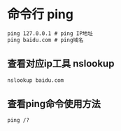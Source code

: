 # 命令行 ping

```cmd
ping 127.0.0.1 # ping IP地址
ping baidu.com # ping域名
```

## 查看对应ip工具 nslookup

```cmd
nslookup baidu.com
```

## 查看ping命令使用方法

```cmd
ping /?
```